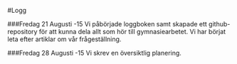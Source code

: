 #Logg 

###Fredag 21 Augusti -15
Vi påbörjade loggboken samt skapade ett github-repository för att kunna dela allt som hör till gymnasiearbetet.
Vi har börjat leta efter artiklar om vår frågeställning. 

###Fredag 28 Augusti -15
Vi skrev en översiktlig planering.